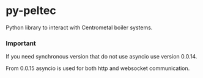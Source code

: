 # py-peltec

Python library to interact with Centrometal boiler systems.

### Important

If you need synchronous version that do not use asyncio use version 0.0.14.

From 0.0.15 asyncio is used for both http and websocket communication.

